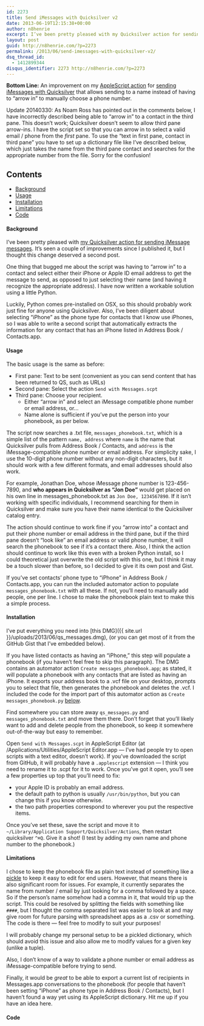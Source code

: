 ```yaml
---
id: 2273
title: Send iMessages with Quicksilver v2
date: 2013-06-19T12:15:38+00:00
author: n8henrie
excerpt: I’ve been pretty pleased with my Quicksilver action for sending iMessage messages. It’s seen a couple of improvements since I published it, but I thought this change deserved a second post.
layout: post
guid: http://n8henrie.com/?p=2273
permalink: /2013/06/send-imessages-with-quicksilver-v2/
dsq_thread_id:
  - 1412899344
disqus_identifier: 2273 http://n8henrie.com/?p=2273
---
```

**Bottom Line:** An improvement on my [AppleScript action](http://n8henrie.com/2013/03/template-for-writing-quicksilver-actions-in-applescript/) for [sending iMessages with Quicksilver](http://n8henrie.com/2013/04/send-imessage-messages-with-quicksilver/) that allows sending to a name instead of having to “arrow in” to manually choose a phone number.<!--more-->

Update 20140330: As Noam Ross has pointed out in the comments below, I have incorrectly described being able to “arrow in” to a contact in the third pane. This doesn’t work; Quicksilver doesn’t seem to allow third pane arrow-ins. I have the script set so that you can arrow in to select a valid email / phone from the _first_ pane. To use the “text in first pane, contact in third pane” you have to set up a dictionary file like I’ve described below, which just takes the name from the third pane contact and searches for the appropriate number from the file. Sorry for the confusion!

## Contents

  * [Background](#Background)
  * [Usage](#Usage)
  * [Installation](#Installation)
  * [Limitations](#Limitations)
  * [Code](#Code)

#### Background<a id="Background"></a>

I’ve been pretty pleased with [my Quicksilver action for sending iMessage messages](http://n8henrie.com/2013/04/send-imessage-messages-with-quicksilver/). It’s seen a couple of improvements since I published it, but I thought this change deserved a second post.

One thing that bugged me about the script was having to “arrow in” to a contact and select either their iPhone or Apple ID email address to get the message to send, as opposed to just selecting their name (and having it recognize the appropriate address). I have now written a workable solution using a little Python.

Luckily, Python comes pre-installed on OSX, so this should probably work just fine for anyone using Quicksilver. Also, I’ve been diligent about selecting “iPhone” as the phone type for contacts that I know use iPhones, so I was able to write a second script that automatically extracts the information for any contact that has an iPhone listed in Address Book / Contacts.app.

#### Usage<a id="Usage"></a>

The basic usage is the same as before:

  * First pane: Text to be sent (convenient as you can send content that has been returned to QS, such as URLs)
  * Second pane: Select the action `Send with Messages.scpt`
  * Third pane: Choose your recipient.
      * Either “arrow in” and select an iMessage compatible phone number or email address, or…
      * Name alone is sufficient if you’ve put the person into your phonebook, as per below.

The script now searches a .txt file, `messages_phonebook.txt`, which is a simple list of the pattern `name, address` where `name` is the name that Quicksilver pulls from Address Book / Contacts, and `address` is the iMessage-compatible phone number or email address. For simplicity sake, I use the 10-digit phone number without any non-digit characters, but it should work with a few different formats, and email addresses should also work.

For example, Jonathan Doe, whose iMessage phone number is 123-456-7890, and **who appears in Quicksilver as “Jon Doe”** would get placed on his own line in messages_phonebook.txt as `Jon Doe, 1234567890`. If it isn’t working with specific individuals, I recommend searching for them in Quicksilver and make sure you have their name identical to the Quicksilver catalog entry.

The action should continue to work fine if you “arrow into” a contact and put their phone number or email address in the third pane, but if the third pane doesn’t “look like” an email address or valid phone number, it will search the phonebook to see if it’s a contact there. Also, I think the action should continue to work like this even with a broken Python install, so I could theoretical just overwrite the old script with this one, but I think it may be a touch slower than before, so I decided to give it its own post and Gist.

If you’ve set contacts’ phone type to “iPhone” in Address Book / Contacts.app, you can run the included automator action to populate `messages_phonebook.txt` with all these. If not, you’ll need to manually add people, one per line. I chose to make the phonebook plain text to make this a simple process.

#### Installation<a id="Installation"></a>

I’ve put everything you need into [this DMG]({{ site.url }}/uploads/2013/06/qs_messages.dmg), (or you can get most of it from the GitHub Gist that I’ve embedded below).

If you have listed contacts as having an “iPhone,” this step will populate a phonebook (if you haven’t feel free to skip this paragraph). The DMG contains an automator action `Create messages_phonebook.app`; as stated, it will populate a phonebook with any contacts that are listed as having an iPhone. It exports your address book to a .vcf file on your desktop, prompts you to select that file, then generates the phonebook and deletes the .vcf. I included the code for the import part of this automator action as `Create messages_phonebook.py` [below](#Code).

Find somewhere you can store away `qs_messages.py` and `messages_phonebook.txt` and move them there. Don’t forget that you’ll likely want to add and delete people from the phonebook, so keep it somewhere out-of-the-way but easy to remember.

Open `Send with Messages.scpt` in AppleScript Editor (at /Applications/Utilities/AppleScript Editor.app — I’ve had people try to open scripts with a text editor, doesn’t work). If you’ve downloaded the script from GitHub, it will probably have a `.applescript` extension — I think you need to rename it to .scpt for it to work. Once you’ve got it open, you’ll see a few properties up top that you’ll need to fix:

  * your Apple ID is probably an email address.
  * the default path to python is usually `/usr/bin/python`, but you can change this if you know otherwise.
  * the two path properties correspond to wherever you put the respective items.

Once you’ve set these, save the script and move it to `~/Library/Application Support/Quicksilver/Actions`, then restart quicksilver `^⌘Q`. Give it a shot! (I test by adding my own name and phone number to the phonebook.)

#### Limitations<a id="Limitations"></a>

I chose to keep the phonebook file as plain text instead of something like a <a target="_blank" href="http://docs.python.org/2/library/pickle.html">pickle</a> to keep it easy to edit for end users. However, that means there is also significant room for issues. For example, it currently separates the name from number / email by just looking for a comma followed by a space. So if the person’s name somehow had a comma in it, that would trip up the script. This could be resolved by splitting the fields with something like `####`, but I thought the comma separated list was easier to look at and may give room for future parsing with spreadsheet apps as a .csv or something. The code is there — feel free to modify to suit your purposes!

I will probably change my personal setup to be a pickled dictionary, which should avoid this issue and also allow me to modify values for a given key (unlike a tuple).

Also, I don’t know of a way to validate a phone number or email address as iMessage-compatible before trying to send.

Finally, it would be _great_ to be able to export a current list of recipients in Messages.app conversations to the phonebook (for people that haven’t been setting “iPhone” as phone type in Address Book / Contacts), but I haven’t found a way yet using its AppleScript dictionary. Hit me up if you have an idea here.

#### Code<a id="Code"></a>
